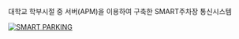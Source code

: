 대학교 학부시절 중 서버(APM)을 이용하여 구축한 SMART주차장 통신시스템



[![SMART PARKING](http://img.youtube.com/vi/TZev1Zqh9Lk/1.jpg)](https://youtu.be/TZev1Zqh9Lk?t=0s) 

